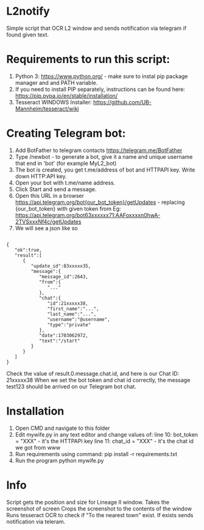 # L2notify
Simple script that OCR L2 window and sends notification via telegram if found given text.

# Requirements to run this script:
1. Python 3: https://www.python.org/ - make sure to instal pip package manager and and PATH variable.
2. If you need to install PIP separately, instructions can be found here: https://pip.pypa.io/en/stable/installation/
3. Tesseract WINDOWS Installer: https://github.com/UB-Mannheim/tesseract/wiki

# Creating Telegram bot:
1. Add BotFather to telegram contacts https://telegram.me/BotFather
2. Type /newbot - to generate a bot, give it a name and unique username that end in 'bot' (for example MyL2_bot)
3. The bot is created, you get t.me/address of bot and HTTPAPI key. Write down HTTP:API key.
4. Open your bot with t.me/name address.
5. Click Start and send a message.
6. Open this URL in a browser https://api.telegram.org/bot{our_bot_token}/getUpdates - replacing {our_bot_token} with given token from 
Eg: https://api.telegram.org/bot63xxxxxx71:AAFoxxxxn0hwA-2TVSxxxNf4c/getUpdates
7. We will see a json like so
<code>
{
   "ok":true,
   "result":[
      {
         "update_id":83xxxxx35,
         "message":{
            "message_id":2643,
            "from":{
               "..."
            },
            "chat":{
               <color:red>"id":21xxxxx38,</color>
               "first_name":"...",
               "last_name":"...",
               "username":"@username",
               "type":"private"
            },
            "date":1703062972,
            "text":"/start"
         }
      }
   ]
}
</code>

Check the value of result.0.message.chat.id, and here is our Chat ID: 21xxxxx38
When we set the bot token and chat id correctly, the message test123 should be arrived on our Telegram bot chat.


# Installation
1. Open CMD and navigate to this folder
2. Edit mywife.py in any text editor and change values of:
line 10: bot_token = "XXX" - it's the HTTPAPI key
line 11: chat_id = "XXX" - it's the chat id we got from www
3. Run requirements using command:
pip install -r requirements.txt
4. Run the program 
python mywife.py

# Info
Script gets the position and size for Lineage II window.
Takes the screenshot of screen
Crops the screenshot to the contents of the window
Runs tesseract OCR to check if "To the nearest town" exist.
If exists sends notification via teleram.
